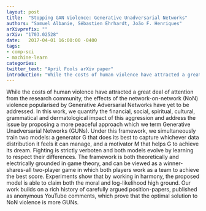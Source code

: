 ```yaml
---
layout: post
title:  "Stopping GAN Violence: Generative Unadversarial Networks"
authors: "Samuel Albanie, Sébastien Ehrhardt, João F. Henriques"
arXivprefix: ""
arXiv: "1703.02528"
date:   2017-04-01 16:00:00 -0400
tags:
- comp-sci
- machine-learn
categories:
twitter_text: "April Fools arXiv paper"
introduction: "While the costs of human violence have attracted a great deal of attention from the research community..."
---
```


While the costs of human violence have attracted a great deal of attention from the research community, the effects of the network-on-network (NoN) violence popularised by Generative Adversarial Networks have yet to be addressed. In this work, we quantify the financial, social, spiritual, cultural, grammatical and dermatological impact of this aggression and address the issue by proposing a more peaceful approach which we term Generative Unadversarial Networks (GUNs). Under this framework, we simultaneously train two models: a generator G that does its best to capture whichever data distribution it feels it can manage, and a motivator M that helps G to achieve its dream. Fighting is strictly verboten and both models evolve by learning to respect their differences. The framework is both theoretically and electrically grounded in game theory, and can be viewed as a winner-shares-all two-player game in which both players work as a team to achieve the best score. Experiments show that by working in harmony, the proposed model is able to claim both the moral and log-likelihood high ground. Our work builds on a rich history of carefully argued position-papers, published as anonymous YouTube comments, which prove that the optimal solution to NoN violence is more GUNs.
